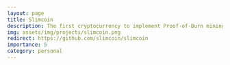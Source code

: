```yaml
---
layout: page
title: Slimcoin
description: The first cryptocurrency to implement Proof-of-Burn mining as its consensus mechanism. Its goal is to lower barriers for entry, while still maintaining a high level of security.
img: assets/img/projects/slimcoin.png
redirect: https://github.com/slimcoin/slimcoin
importance: 5
category: personal
---
```

